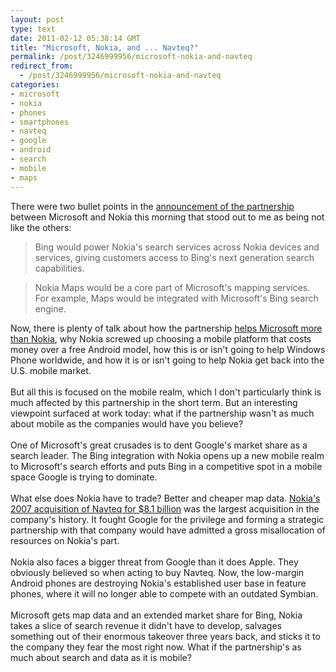 ```yaml
---
layout: post
type: text
date: 2011-02-12 05:38:14 GMT
title: "Microsoft, Nokia, and ... Navteq?"
permalink: /post/3246999956/microsoft-nokia-and-navteq
redirect_from: 
  - /post/3246999956/microsoft-nokia-and-navteq
categories:
- microsoft
- nokia
- phones
- smartphones
- navteq
- google
- android
- search
- mobile
- maps
---
```

There were two bullet points in the <a href="http://www.microsoft.com/presspass/press/2011/feb11/02-11partnership.mspx">announcement of the partnership</a> between Microsoft and Nokia this morning that stood out to me as being not like the others:

<blockquote>Bing would power Nokia's search services across Nokia devices and services, giving customers access to Bing's next generation search capabilities. </blockquote>
<blockquote>Nokia Maps would be a core part of Microsoft's mapping services. For example, Maps would be integrated with Microsoft's Bing search engine.</blockquote>

Now, there is plenty of talk about how the partnership <a href="http://www.appleoutsider.com/2011/02/11/nokia/">helps Microsoft more than Nokia</a>, why Nokia screwed up choosing a mobile platform that costs money over a free Android model, how this is or isn't going to help Windows Phone worldwide, and how it is or isn't going to help Nokia get back into the U.S. mobile market.
<br><br>
But all this is focused on the mobile realm, which I don't particularly think is much affected by this partnership in the short term. But an interesting viewpoint surfaced at work today: what if the partnership wasn't as much about mobile as the companies would have you believe? 
<br><br>
One of Microsoft's great crusades is to dent Google's market share as a search leader. The Bing integration with Nokia opens up a new mobile realm to Microsoft's search efforts and puts Bing in a competitive spot in a mobile space Google is trying to dominate.
<br><br>
What else does Nokia have to trade? Better and cheaper map data. <a href="http://www.nytimes.com/2007/10/01/technology/01cnd-nokia.html">Nokia's 2007 acquisition of Navteq for $8.1 billion</a> was the largest acquisition in the company's history. It fought Google for the privilege and forming a strategic partnership with that company would have admitted a gross misallocation of resources on Nokia's part.
<br><br>
Nokia also faces a bigger threat from Google than it does Apple. They obviously believed so when acting to buy Navteq. Now, the low-margin Android phones are destroying Nokia's established user base in feature phones, where it will no longer able to compete with an outdated Symbian. 
<br><br>
Microsoft gets map data and an extended market share for Bing, Nokia takes a slice of search revenue it didn't have to develop, salvages something out of their enormous takeover three years back, and sticks it to the company they fear the most right now. What if the partnership's as much about search and data as it is mobile?